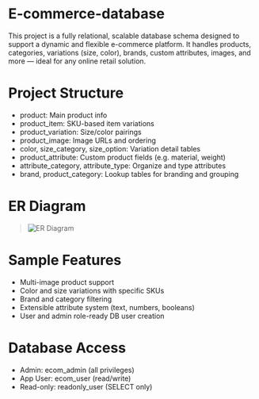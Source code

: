 # E-commerce-database

This project is a fully relational, scalable database schema designed to support a dynamic and flexible e-commerce platform. It handles products, categories, variations (size, color), brands, custom attributes, images, and more — ideal for any online retail solution.


# Project Structure

- product: Main product info
- product_item: SKU-based item variations
- product_variation: Size/color pairings
- product_image: Image URLs and ordering
- color, size_category, size_option: Variation detail tables
- product_attribute: Custom product fields (e.g. material, weight)
- attribute_category, attribute_type: Organize and type attributes
- brand, product_category: Lookup tables for branding and grouping

# ER Diagram

> ![ER Diagram](./path-to-diagram/ecommerce-er-diagram.png)


# Sample Features

- Multi-image product support
- Color and size variations with specific SKUs
- Brand and category filtering
- Extensible attribute system (text, numbers, booleans)
- User and admin role-ready DB user creation

# Database Access
- Admin: ecom_admin (all privileges)
- App User: ecom_user (read/write)
- Read-only: readonly_user (SELECT only)


